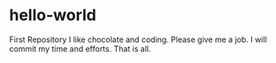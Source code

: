 # hello-world
First Repository
I like chocolate and coding. Please give me a job. I will commit my time and efforts. That is all.
